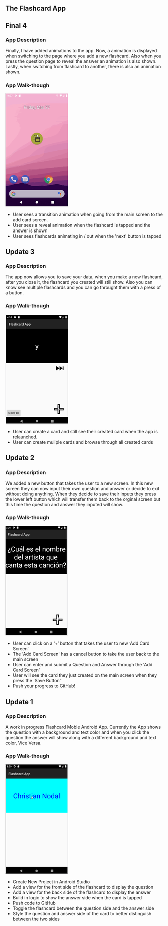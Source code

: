 ## The Flashcard App

## Final 4

### App Description
Finally, I have added animations to the app. Now, a animation is 
displayed when switching to the page where you add a new flashcard. 
Also when you press the question page to reveal the answer an animation
is also shown. Lastly, when switching from flashcard to another, there
is also an animation shown. 

### App Walk-though

<img src="https://github.com/hcastrio/Flashcard-Android-App/blob/master/walkthrough4.gif?raw=true" width=200><br>

- User sees a transition animation when going from the main screen to the add card screen.
- User sees a reveal animation when the flashcard is tapped and the answer is shown
- User sees flashcards animating in / out when the 'next' button is tapped

## Update 3

### App Description
The app now allows you to save your data, when you make a new 
flashcard, after you close it, the flashcard you created will
still show. Also you can know see multiple flashcards and you 
can go throught them with a press of a button. 

### App Walk-though

<img src="https://github.com/hcastrio/Flashcard-Android-App/blob/master/walkthrough3.gif?raw=true" width=200><br>

- User can create a card and still see their created card when the app is relaunched.
- User can create muliple cards and browse through all created cards

## Update 2

### App Description
We added a new button that takes the user to a new screen. In 
this new screen they can now input their own question and answer
or decide to exit without doing anything. When they decide to save
their inputs they press the lower left button which will transfer 
them back to the orginal screen but this time the question and answer
they inputed will show.

### App Walk-though

<img src="https://github.com/hcastrio/Flashcard-Android-App/blob/master/walkthrough2.gif?raw=true" width=200><br>

- User can click on a ‘+’ button that takes the user to new ‘Add Card Screen’
- The 'Add Card Screen' has a cancel button to take the user back to the main screen
- User can enter and submit a Question and Answer through the 'Add Card Screen'
- User will see the card they just created on the main screen when they press the 'Save Button'
- Push your progress to GitHub!

## Update 1

### App Description
A work in progress Flashcard Moble Android App. 
Currently the App shows the question with a background
and text color and when you click the question the answer will show
along with a different background and text color, Vice Versa.

### App Walk-though

<img src="https://github.com/hcastrio/Flashcard-Android-App/blob/master/walkthrough.gif?raw=true" width=200><br>

- Create New Project in Android Studio
- Add a view for the front side of the flashcard to display the question
- Add a view for the back side of the flashcard to display the answer
- Build in logic to show the answer side when the card is tapped
- Push code to GitHub
- Toggle the flashcard between the question side and the answer side
- Style the question and answer side of the card to better distinguish between the two sides

